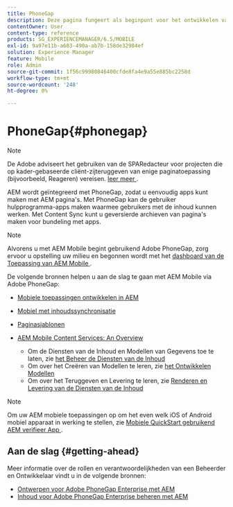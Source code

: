 ```yaml
---
title: PhoneGap
description: Deze pagina fungeert als beginpunt voor het ontwikkelen van toepassingen met PhoneGap Enterprise met AEM. AEM wordt geïntegreerd met PhoneGap, zodat u eenvoudig apps kunt maken met AEM pagina's. Met PhoneGap kan de gebruiker hulpprogramma-apps maken waarmee gebruikers met de inhoud kunnen werken.
contentOwner: User
content-type: reference
products: SG_EXPERIENCEMANAGER/6.5/MOBILE
exl-id: 9a97e11b-a683-490a-ab7b-158de32984ef
solution: Experience Manager
feature: Mobile
role: Admin
source-git-commit: 1f56c99980846400cfde8fa4e9a55e885bc2258d
workflow-type: tm+mt
source-wordcount: '248'
ht-degree: 0%

---
```


# PhoneGap{#phonegap}

>[!NOTE]
>
>De Adobe adviseert het gebruiken van de SPARedacteur voor projecten die op kader-gebaseerde cliënt-zijteruggeven van enige paginatoepassing (bijvoorbeeld, Reageren) vereisen. [ leer meer ](/help/sites-developing/spa-overview.md).

AEM wordt geïntegreerd met PhoneGap, zodat u eenvoudig apps kunt maken met AEM pagina&#39;s. Met PhoneGap kan de gebruiker hulpprogramma-apps maken waarmee gebruikers met de inhoud kunnen werken. Met Content Sync kunt u geversierde archieven van pagina&#39;s maken voor bundeling met apps.

>[!NOTE]
>
>Alvorens u met AEM Mobile begint gebruikend Adobe PhoneGap, zorg ervoor u opstelling uw milieu en begonnen wordt met het [ dashboard van de Toepassing van AEM Mobile ](/help/mobile/phonegap-authoring-apps.md).

De volgende bronnen helpen u aan de slag te gaan met AEM Mobile via Adobe PhoneGap:

* [Mobiele toepassingen ontwikkelen in AEM](/help/mobile/developing-mobile-applications.md)
* [Mobiel met inhoudssynchronisatie](/help/mobile/phonegap-contentsync.md)
* [Paginasjablonen](/help/mobile/phonegap-apps-arch-page-templates.md)

* [AEM Mobile Content Services: An Overview](/help/mobile/develop-content-as-a-service.md)

   * Om de Diensten van de Inhoud en Modellen van Gegevens toe te laten, zie [ het Beheer de Diensten van de Inhoud ](/help/mobile/developing-content-services.md)
   * Om over het Creëren van Modellen te leren, zie [ het Ontwikkelen Modellen ](/help/mobile/administer-mobile-apps.md)
   * Om over het Teruggeven en Levering te leren, zie [ Renderen en Levering van de Diensten van de Inhoud ](/help/mobile/rendering-and-delivery.md)

>[!NOTE]
>
>Om uw AEM mobiele toepassingen op om het even welk iOS of Android mobiel apparaat in werking te stellen, zie [ Mobiele QuickStart gebruikend AEM verifieer App ](/help/mobile/phonegap-mobile-quickstart.md).

## Aan de slag {#getting-ahead}

Meer informatie over de rollen en verantwoordelijkheden van een Beheerder en Ontwikkelaar vindt u in de volgende bronnen:

* [Ontwerpen voor Adobe PhoneGap Enterprise met AEM](/help/mobile/phonegap.md)
* [Inhoud voor Adobe PhoneGap Enterprise beheren met AEM](/help/mobile/administer-phonegap.md)
